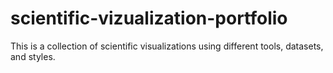 # scientific-vizualization-portfolio
This is a collection of scientific visualizations using different tools, datasets, and styles.
